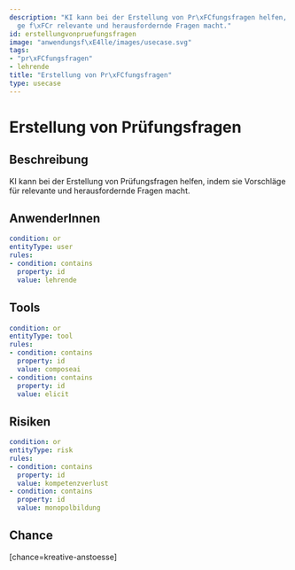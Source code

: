```yaml
---
description: "KI kann bei der Erstellung von Pr\xFCfungsfragen helfen, indem sie Vorschl\xE4\
  ge f\xFCr relevante und herausfordernde Fragen macht."
id: erstellungvonpruefungsfragen
image: "anwendungsf\xE4lle/images/usecase.svg"
tags:
- "pr\xFCfungsfragen"
- lehrende
title: "Erstellung von Pr\xFCfungsfragen"
type: usecase
---
```



# Erstellung von Prüfungsfragen

## Beschreibung

KI kann bei der Erstellung von Prüfungsfragen helfen, indem sie Vorschläge für relevante und herausfordernde Fragen macht.

## AnwenderInnen

```yaml
condition: or
entityType: user
rules:
- condition: contains
  property: id
  value: lehrende
```



## Tools

```yaml
condition: or
entityType: tool
rules:
- condition: contains
  property: id
  value: composeai
- condition: contains
  property: id
  value: elicit
```



## Risiken

```yaml
condition: or
entityType: risk
rules:
- condition: contains
  property: id
  value: kompetenzverlust
- condition: contains
  property: id
  value: monopolbildung
```



## Chance

[chance=kreative-anstoesse]
